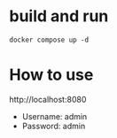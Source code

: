# build and run
```
docker compose up -d
```

# How to use
http://localhost:8080

* Username: admin
* Password: admin